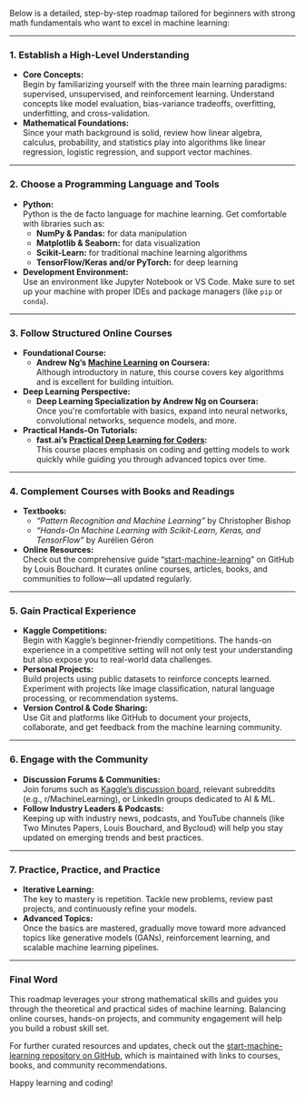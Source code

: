 
Below is a detailed, step-by-step roadmap tailored for beginners with strong math fundamentals who want to excel in machine learning:

---

### 1. Establish a High-Level Understanding

- **Core Concepts:**  
  Begin by familiarizing yourself with the three main learning paradigms: supervised, unsupervised, and reinforcement learning. Understand concepts like model evaluation, bias-variance tradeoffs, overfitting, underfitting, and cross-validation.  
- **Mathematical Foundations:**  
  Since your math background is solid, review how linear algebra, calculus, probability, and statistics play into algorithms like linear regression, logistic regression, and support vector machines.

---

### 2. Choose a Programming Language and Tools

- **Python:**  
  Python is the de facto language for machine learning. Get comfortable with libraries such as:  
  - **NumPy & Pandas:** for data manipulation  
  - **Matplotlib & Seaborn:** for data visualization  
  - **Scikit-Learn:** for traditional machine learning algorithms  
  - **TensorFlow/Keras and/or PyTorch:** for deep learning  
- **Development Environment:**  
  Use an environment like Jupyter Notebook or VS Code. Make sure to set up your machine with proper IDEs and package managers (like `pip` or `conda`).

---

### 3. Follow Structured Online Courses

- **Foundational Course:**  
  - **Andrew Ng’s [Machine Learning](https://www.coursera.org/learn/machine-learning) on Coursera:**  
    Although introductory in nature, this course covers key algorithms and is excellent for building intuition.  
- **Deep Learning Perspective:**  
  - **Deep Learning Specialization by Andrew Ng on Coursera:**  
    Once you're comfortable with basics, expand into neural networks, convolutional networks, sequence models, and more.  
- **Practical Hands-On Tutorials:**  
  - **fast.ai’s [Practical Deep Learning for Coders](https://www.fast.ai/):**  
    This course places emphasis on coding and getting models to work quickly while guiding you through advanced topics over time.

---

### 4. Complement Courses with Books and Readings

- **Textbooks:**  
  - *“Pattern Recognition and Machine Learning”* by Christopher Bishop  
  - *“Hands-On Machine Learning with Scikit-Learn, Keras, and TensorFlow”* by Aurélien Géron  
- **Online Resources:**  
  Check out the comprehensive guide “[start-machine-learning](https://github.com/louisfb01/start-machine-learning)” on GitHub by Louis Bouchard. It curates online courses, articles, books, and communities to follow—all updated regularly.

---

### 5. Gain Practical Experience

- **Kaggle Competitions:**  
  Begin with Kaggle’s beginner-friendly competitions. The hands-on experience in a competitive setting will not only test your understanding but also expose you to real-world data challenges.
- **Personal Projects:**  
  Build projects using public datasets to reinforce concepts learned. Experiment with projects like image classification, natural language processing, or recommendation systems.
- **Version Control & Code Sharing:**  
  Use Git and platforms like GitHub to document your projects, collaborate, and get feedback from the machine learning community.

---

### 6. Engage with the Community

- **Discussion Forums & Communities:**  
  Join forums such as [Kaggle’s discussion board](https://www.kaggle.com/discussion), relevant subreddits (e.g., r/MachineLearning), or LinkedIn groups dedicated to AI & ML.
- **Follow Industry Leaders & Podcasts:**  
  Keeping up with industry news, podcasts, and YouTube channels (like Two Minutes Papers, Louis Bouchard, and Bycloud) will help you stay updated on emerging trends and best practices.

---

### 7. Practice, Practice, and Practice

- **Iterative Learning:**  
  The key to mastery is repetition. Tackle new problems, review past projects, and continuously refine your models.
- **Advanced Topics:**  
  Once the basics are mastered, gradually move toward more advanced topics like generative models (GANs), reinforcement learning, and scalable machine learning pipelines.

---

### Final Word

This roadmap leverages your strong mathematical skills and guides you through the theoretical and practical sides of machine learning. Balancing online courses, hands-on projects, and community engagement will help you build a robust skill set.

For further curated resources and updates, check out the [start-machine-learning repository on GitHub](https://github.com/louisfb01/start-machine-learning), which is maintained with links to courses, books, and community recommendations.

Happy learning and coding!
